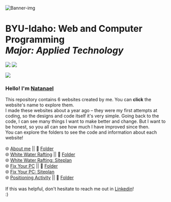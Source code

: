 <picture><img src="https://github.com/ndamatta/CSE111-BYU-Idaho/assets/105658793/ae948b5f-b9d3-46e5-8df8-002d5c89f2d7" alt="Banner-img"></picture>

# BYU-Idaho: Web and Computer Programming<br> <i>Major: Applied Technology</i>
<picture><img src="https://img.shields.io/badge/2022-blue?style=for-the-badge&label=SEP"></picture>     <a href="https://www.linkedin.com/in/natanael-damatta/" target="_blank"><img src="https://img.shields.io/badge/LinkedIn-0077B5?style=for-the-badge&logo=linkedin&logoColor=white"></a>

<picture><img src="https://github.com/ndamatta/CSE110-BYU-Pathway/assets/105658793/27eabe6f-846c-4fd7-ab35-be4801f97d1c"></picture><br>

<h3>Hello! I'm <a href="https://www.linkedin.com/in/natanael-damatta/">Natanael</a></h3>
This repository contains 6 websites created by me. You can <strong>click</strong> the website's name to explore them.<br>
I made these websites about a year ago – they were my first attempts at coding, so the designs and code itself it's very simple. Going back to the code, I can see many things I want to make better and change. But I want to be honest, so you all can see how much I have improved since then.<br>
You can explore the folders to see the code and information about each website!<br>
<br>
🌐 <a href="https://ndamatta.github.io/WDD130-BYU-Idaho/aboutme/">About me</a> || 📁 <a href="https://github.com/ndamatta/WDD130-BYU-Idaho/tree/master/aboutme">Folder</a><br>
🌐 <a href="https://ndamatta.github.io/WDD130-BYU-Idaho/wwr/">White Water Rafting</a> || 📁 <a href="https://github.com/ndamatta/WDD130-BYU-Idaho/tree/master/wwr">Folder</a><br>
🌐 <a href="https://ndamatta.github.io/WDD130-BYU-Idaho/wwr/site-plan-rafting.html">White Water Rafting: Siteplan</a><br>
🌐 <a href="https://ndamatta.github.io/WDD130-BYU-Idaho/fixyourpc/">Fix Your PC</a> || 📁 <a href ="https://github.com/ndamatta/WDD130-BYU-Idaho/tree/master/fixyourpc">Folder</a><br>
🌐 <a href="https://ndamatta.github.io/WDD130-BYU-Idaho/fixyourpc/site-plan.html">Fix Your PC: Siteplan</a><br>
🌐 <a href="https://ndamatta.github.io/WDD130-BYU-Idaho/positioning/positioning.html">Positioning Activity</a> || 📁 <a href="https://github.com/ndamatta/WDD130-BYU-Idaho/tree/master/positioning">Folder</a><br>


<br>
If this was helpful, don't hesitate to reach me out in <a href="https://www.linkedin.com/in/natanael-damatta/">Linkedin</a>!<br>
:)
